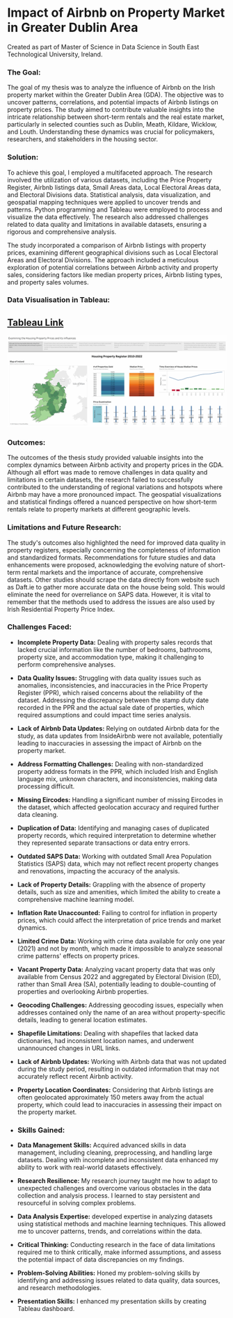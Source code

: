 # Impact of Airbnb on Property Market in Greater Dublin Area
Created as part of Master of Science in Data Science in South East Technological University, Ireland.

### The Goal:
The goal of my thesis was to analyze the influence of Airbnb on the Irish property market within the Greater Dublin Area (GDA). The objective was to uncover patterns, correlations, and potential impacts of Airbnb listings on property prices. The study aimed to contribute valuable insights into the intricate relationship between short-term rentals and the real estate market, particularly in selected counties such as Dublin, Meath, Kildare, Wicklow, and Louth. Understanding these dynamics was crucial for policymakers, researchers, and stakeholders in the housing sector.

### Solution:
To achieve this goal, I employed a multifaceted approach. The research involved the utilization of various datasets, including the Price Property Register, Airbnb listings data, Small Areas data, Local Electoral Areas data, and Electoral Divisions data. Statistical analysis, data visualization, and geospatial mapping techniques were applied to uncover trends and patterns. Python programming and Tableau were employed to process and visualize the data effectively. The research also addressed challenges related to data quality and limitations in available datasets, ensuring a rigorous and comprehensive analysis.

The study incorporated a comparison of Airbnb listings with property prices, examining different geographical divisions such as Local Electoral Areas and Electoral Divisions. The approach included a meticulous exploration of potential correlations between Airbnb activity and property sales, considering factors like median property prices, Airbnb listing types, and property sales volumes.

### Data Visualisation in Tableau:

## [Tableau Link](https://public.tableau.com/app/profile/karina.jonina/viz/IrelandPricePropertyRegisterMScThesis/ExaminingtheHousingPropertyPricesanditsinfluences)

<img src='/screenshots/animation.gif'/></a>

### Outcomes:
The outcomes of the thesis study provided valuable insights into the complex dynamics between Airbnb activity and property prices in the GDA. Although all effort was made to remove challenges in data quality and limitations in certain datasets, the research failed to successfully contributed to the understanding of regional variations and hotspots where Airbnb may have a more pronounced impact. The geospatial visualizations and statistical findings offered a nuanced perspective on how short-term rentals relate to property markets at different geographic levels.

### Limitations and Future Research:
The study's outcomes also highlighted the need for improved data quality in property registers, especially concerning the completeness of information and standardized formats. Recommendations for future studies and data enhancements were proposed, acknowledging the evolving nature of short-term rental markets and the importance of accurate, comprehensive datasets.
Other studies should scrape the data directly from website such as Daft.ie to gather more accurate data on the house being sold. This would eliminate the need for overreliance on SAPS data. However, it is vital to remember that the methods used to address the issues are also used by Irish Residential Property Price Index.


### Challenges Faced:
- **Incomplete Property Data:** Dealing with property sales records that lacked crucial information like the number of bedrooms, bathrooms, property size, and accommodation type, making it challenging to perform comprehensive analyses.
- **Data Quality Issues:** Struggling with data quality issues such as anomalies, inconsistencies, and inaccuracies in the Price Property Register (PPR), which raised concerns about the reliability of the dataset. Addressing the discrepancy between the stamp duty date recorded in the PPR and the actual sale date of properties, which required assumptions and could impact time series analysis.
- **Lack of Airbnb Data Updates:** Relying on outdated Airbnb data for the study, as data updates from InsideAirbnb were not available, potentially leading to inaccuracies in assessing the impact of Airbnb on the property market.
- **Address Formatting Challenges:** Dealing with non-standardized property address formats in the PPR, which included Irish and English language mix, unknown characters, and inconsistencies, making data processing difficult.
- **Missing Eircodes:** Handling a significant number of missing Eircodes in the dataset, which affected geolocation accuracy and required further data cleaning.
- **Duplication of Data:** Identifying and managing cases of duplicated property records, which required interpretation to determine whether they represented separate transactions or data entry errors.
- **Outdated SAPS Data:** Working with outdated Small Area Population Statistics (SAPS) data, which may not reflect recent property changes and renovations, impacting the accuracy of the analysis.
- **Lack of Property Details:** Grappling with the absence of property details, such as size and amenities, which limited the ability to create a comprehensive machine learning model.
- **Inflation Rate Unaccounted:** Failing to control for inflation in property prices, which could affect the interpretation of price trends and market dynamics.
- **Limited Crime Data:** Working with crime data available for only one year (2021) and not by month, which made it impossible to analyze seasonal crime patterns' effects on property prices.
- **Vacant Property Data:** Analyzing vacant property data that was only available from Census 2022 and aggregated by Electoral Division (ED), rather than Small Area (SA), potentially leading to double-counting of properties and overlooking Airbnb properties.
- **Geocoding Challenges:** Addressing geocoding issues, especially when addresses contained only the name of an area without property-specific details, leading to general location estimates.
- **Shapefile Limitations:** Dealing with shapefiles that lacked data dictionaries, had inconsistent location names, and underwent unannounced changes in URL links.
- **Lack of Airbnb Updates:** Working with Airbnb data that was not updated during the study period, resulting in outdated information that may not accurately reflect recent Airbnb activity.
- **Property Location Coordinates:** Considering that Airbnb listings are often geolocated approximately 150 meters away from the actual property, which could lead to inaccuracies in assessing their impact on the property market.

- ### Skills Gained:
- **Data Management Skills:** Acquired advanced skills in data management, including cleaning, preprocessing, and handling large datasets. Dealing with incomplete and inconsistent data enhanced my ability to work with real-world datasets effectively.
- **Research Resilience:** My research journey taught me how to adapt to unexpected challenges and overcome various obstacles in the data collection and analysis process. I learned to stay persistent and resourceful in solving complex problems.
- **Data Analysis Expertise:** developed expertise in analyzing datasets using statistical methods and machine learning techniques. This allowed me to uncover patterns, trends, and correlations within the data.
- **Critical Thinking:** Conducting research in the face of data limitations required me to think critically, make informed assumptions, and assess the potential impact of data discrepancies on my findings.
- **Problem-Solving Abilities:** Honed my problem-solving skills by identifying and addressing issues related to data quality, data sources, and research methodologies.
- **Presentation Skills:**  I enhanced my presentation skills by creating Tableau dashboard.
